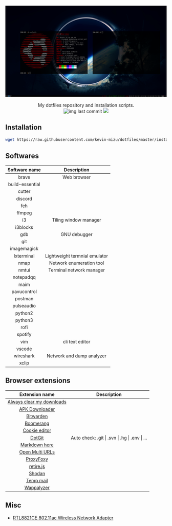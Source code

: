 ![banner.png](./.github/preview.png)

<p align="center">
    My dotfiles repository and installation scripts.
    <br>
    <img alt="img last commit" src="https://img.shields.io/github/last-commit/kevin-mizu/dot-files.svg">
    <a href="https://twitter.com/intent/follow?screen_name=Ooggle_" title="Follow"><img src="https://img.shields.io/twitter/follow/kevin_mizu?label=kevin_mizu&style=social"></a>
    <br>
</p>

## Installation

```sh
wget https://raw.githubusercontent.com/kevin-mizu/dotfiles/master/install.sh -O /tmp/install.sh && chmod +x /tmp/install.sh && sudo /tmp/install.sh
```

## Softwares

<center>

| Software name | Description |
|:-------------:|:-----------:|
| brave | Web browser |
| build-essential ||
| cutter ||
| discord ||
| feh ||
| ffmpeg ||
| i3 | Tiling window manager |
| i3blocks ||
| gdb | GNU debugger |
| git ||
| imagemagick ||
| lxterminal | Lightweight termnial emulator |
| nmap | Network enumeration tool |
| nmtui | Terminal network manager |
| notepadqq ||
| maim ||
| pavucontrol ||
| postman ||
| pulseaudio ||
| python2 ||
| python3 ||
| rofi ||
| spotify ||
| vim | cli text editor |
| vscode ||
| wireshark | Network and dump analyzer |
| xclip ||

</center>

## Browser extensions

<center>

| Extension name | Description |
|:--------------:|:-----------:|
| [Always clear my downloads](https://chrome.google.com/webstore/detail/always-clear-downloads-in/efoelbbfbknfhpmgclpcdbkoieedkkai) ||
| [APK Downloader](https://chrome.google.com/webstore/detail/apk-downloader/idkigghdjmipnppaeahkpcoaiphjdccm) ||
| [Bitwarden](https://chrome.google.com/webstore/detail/bitwarden-free-password-m/nngceckbapebfimnlniiiahkandclblb) ||
| [Boomerang](https://chrome.google.com/webstore/detail/boomerang-soap-rest-clien/eipdnjedkpcnlmmdfdkgfpljanehloah) ||
| [Cookie editor](https://chrome.google.com/webstore/detail/cookie-editor/hlkenndednhfkekhgcdicdfddnkalmdm) ||
| [DotGit](https://chrome.google.com/webstore/detail/dotgit/pampamgoihgcedonnphgehgondkhikel) | Auto check: .git \| .svn \| .hg \| .env \| ... |
| [Markdown here](https://chrome.google.com/webstore/detail/markdown-here/elifhakcjgalahccnjkneoccemfahfoa) ||
| [Open Multi URLs](https://chrome.google.com/webstore/detail/open-multiple-urls/oifijhaokejakekmnjmphonojcfkpbbh) ||
| [ProxyFoxy](https://chrome.google.com/webstore/detail/foxyproxy-standard/gcknhkkoolaabfmlnjonogaaifnjlfnp) ||
| [retire.js](https://chrome.google.com/webstore/detail/retirejs/moibopkbhjceeedibkbkbchbjnkadmom) ||
| [Shodan](https://chrome.google.com/webstore/detail/shodan/jjalcfnidlmpjhdfepjhjbhnhkbgleap) ||
| [Temp mail](https://chrome.google.com/webstore/detail/temp-mail-disposable-temp/inojafojbhdpnehkhhfjalgjjobnhomj) ||
| [Wappalyzer](https://chrome.google.com/webstore/detail/wappalyzer-technology-pro/gppongmhjkpfnbhagpmjfkannfbllamg) ||

</center>

## Misc

- [RTL8821CE 802.11ac Wireless Network Adapter](https://github.com/tomaspinho/rtl8821ce)
